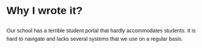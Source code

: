 <!DOCTYPE html>
<html>
<head>
  <meta charset="UTF-8">
  <meta name="viewport" content="width=device-width, initial-scale=1.0">
  <title>School's Quick Links Page</title>
  <style>
    body {
      font-family: Calibri, sans-serif;
      margin: 20px;
      line-height: 1.6;
    }
  </style>
</head>
<body>
  <h1>Why I wrote it?</h1>
  <p>
    Our school has a terrible student portal that hardly accommodates students. It is hard to navigate and lacks several systems that we use on a regular basis.
  </p>
</body>
</html>
